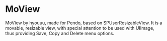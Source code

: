 # MoView
MoView by hyouuu, made for Pendo, based on SPUserResizableView.    It is a movable, resizable view, with special attention to be used with UIImage, thus providing Save, Copy and Delete menu options.
